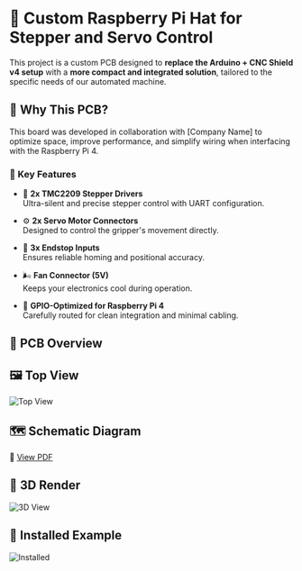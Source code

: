 # 🧠 Custom Raspberry Pi Hat for Stepper and Servo Control

This project is a custom PCB designed to **replace the Arduino + CNC Shield v4 setup** with a **more compact and integrated solution**, tailored to the specific needs of our automated machine.

## 🚀 Why This PCB?

This board was developed in collaboration with [Company Name] to optimize space, improve performance, and simplify wiring when interfacing with the Raspberry Pi 4.

### 🧩 Key Features

- 🔄 **2x TMC2209 Stepper Drivers**  
  Ultra-silent and precise stepper control with UART configuration.

- ⚙️ **2x Servo Motor Connectors**  
  Designed to control the gripper's movement directly.

- 🧱 **3x Endstop Inputs**  
  Ensures reliable homing and positional accuracy.

- 🌬️ **Fan Connector (5V)**  
  Keeps your electronics cool during operation.

- 🔌 **GPIO-Optimized for Raspberry Pi 4**  
  Carefully routed for clean integration and minimal cabling.

## 📐 PCB Overview

## 🖼️ Top View
![Top View](Gripper_hatt/screenshot_081435.png)

## 🗺️ Schematic Diagram
📄 [View PDF](Gripper_hatt/schematic_diagram.pdf)

## 🧱 3D Render
![3D View](Gripper_hatt/screenshot_080459.png)

## 🔧 Installed Example
![Installed](Gripper_hatt/screenshot_081048.png)



